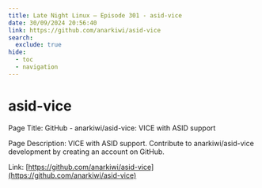 ```yaml
---
title: Late Night Linux – Episode 301 - asid-vice
date: 30/09/2024 20:56:40
link: https://github.com/anarkiwi/asid-vice
search:
  exclude: true
hide:
  - toc
  - navigation
---
```


# asid-vice

Page Title: GitHub - anarkiwi/asid-vice: VICE with ASID support

Page Description: VICE with ASID support. Contribute to anarkiwi/asid-vice development by creating an account on GitHub. 

Link: [https://github.com/anarkiwi/asid-vice](https://github.com/anarkiwi/asid-vice)